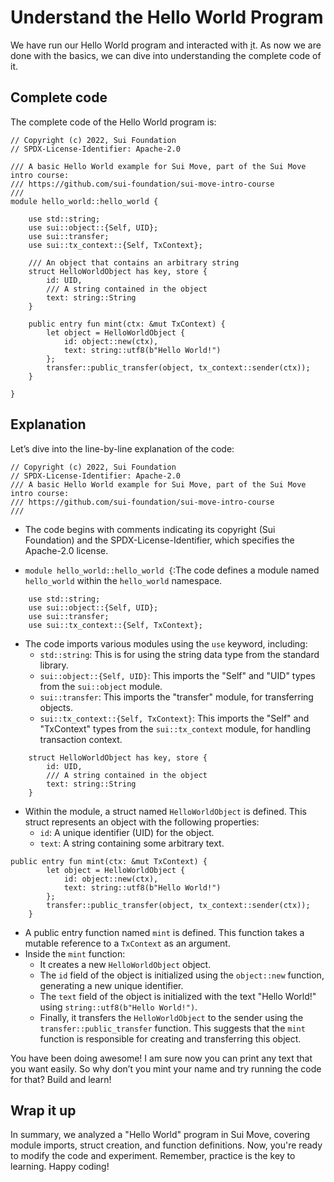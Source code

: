 # Understand the Hello World Program

We have run our Hello World program and interacted with [i](http://it.Now)t. As now we are done with the basics, we can dive into understanding the complete code of it.

## Complete code

The complete code of the Hello World program is:

```
// Copyright (c) 2022, Sui Foundation
// SPDX-License-Identifier: Apache-2.0

/// A basic Hello World example for Sui Move, part of the Sui Move intro course:
/// https://github.com/sui-foundation/sui-move-intro-course
/// 
module hello_world::hello_world {

    use std::string;
    use sui::object::{Self, UID};
    use sui::transfer;
    use sui::tx_context::{Self, TxContext};

    /// An object that contains an arbitrary string
    struct HelloWorldObject has key, store {
        id: UID,
        /// A string contained in the object
        text: string::String
    }

    public entry fun mint(ctx: &mut TxContext) {
        let object = HelloWorldObject {
            id: object::new(ctx),
            text: string::utf8(b"Hello World!")
        };
        transfer::public_transfer(object, tx_context::sender(ctx));
    }

}
```

## Explanation

Let’s dive into the line-by-line explanation of the code:

```
// Copyright (c) 2022, Sui Foundation
// SPDX-License-Identifier: Apache-2.0
/// A basic Hello World example for Sui Move, part of the Sui Move intro course:
/// https://github.com/sui-foundation/sui-move-intro-course
/// 
```

- The code begins with comments indicating its copyright (Sui Foundation) and the SPDX-License-Identifier, which specifies the Apache-2.0 license.

- `module hello_world::hello_world {`:The code defines a module named `hello_world` within the `hello_world` namespace.

```
    use std::string;
    use sui::object::{Self, UID};
    use sui::transfer;
    use sui::tx_context::{Self, TxContext};
```

- The code imports various modules using the `use` keyword, including:
    - `std::string`: This is for using the string data type from the standard library.
    - `sui::object::{Self, UID}`: This imports the "Self" and "UID" types from the `sui::object` module.
    - `sui::transfer`: This imports the "transfer" module, for transferring objects.
    - `sui::tx_context::{Self, TxContext}`: This imports the "Self" and "TxContext" types from the `sui::tx_context` module, for handling transaction context.

```
    struct HelloWorldObject has key, store {
        id: UID,
        /// A string contained in the object
        text: string::String
    }
```

- Within the module, a struct named `HelloWorldObject` is defined. This struct represents an object with the following properties:
    - `id`: A unique identifier (UID) for the object.
    - `text`: A string containing some arbitrary text.

```
public entry fun mint(ctx: &mut TxContext) {
        let object = HelloWorldObject {
            id: object::new(ctx),
            text: string::utf8(b"Hello World!")
        };
        transfer::public_transfer(object, tx_context::sender(ctx));
    }
```

- A public entry function named `mint` is defined. This function takes a mutable reference to a `TxContext` as an argument.
- Inside the `mint` function:
    - It creates a new `HelloWorldObject` object.
    - The `id` field of the object is initialized using the `object::new` function, generating a new unique identifier.
    - The `text` field of the object is initialized with the text "Hello World!" using `string::utf8(b"Hello World!")`.
    - Finally, it transfers the `HelloWorldObject` to the sender using the `transfer::public_transfer` function. This suggests that the `mint` function is responsible for creating and transferring this object.

You have been doing awesome! I am sure now you can print any text that you want easily. So why don’t you mint your name and try running the code for that? Build and learn!

## Wrap it up

In summary, we analyzed a "Hello World" program in Sui Move, covering module imports, struct creation, and function definitions. Now, you're ready to modify the code and experiment. Remember, practice is the key to learning. Happy coding!